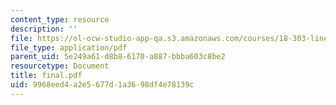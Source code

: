 ```yaml
---
content_type: resource
description: ''
file: https://ol-ocw-studio-app-qa.s3.amazonaws.com/courses/18-303-linear-partial-differential-equations-fall-2006/9968eed4a2e5677d1a3698df4e78139c_final.pdf
file_type: application/pdf
parent_uid: 5e249a61-d8b8-6170-a887-bbba603c8be2
resourcetype: Document
title: final.pdf
uid: 9968eed4-a2e5-677d-1a36-98df4e78139c
---
```

